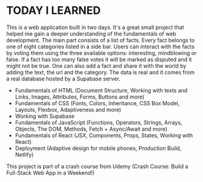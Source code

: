 # TODAY I LEARNED

This is a web application built in two days. It's a great small project that helped me gain a deeper understanding of the fundamentals of web development. The main part consists of a list of facts. Every fact belongs to one of eight categories listed in a side bar. Users can interact with the facts by voting them using the three available options: interesting, mindblowing or false. If a fact has too many false votes it will be marked as disputed and it might not be true. One can also add a fact and share it with the world by adding the text, the url and the category. The data is real and it comes from a real database hosted by a Supabase server.

- Fundamentals of HTML (Document Structure, Working with texts and Links, Images, Attributes, Forms, Buttons and more)
- Fundamentals of CSS (Fonts, Colors, Inheritance, CSS Box Model, Layouts, Flexbox, Adaptiveness and more)
- Working with Supabase
- Fundamentals of JavaScript (Functions, Operators, Strings, Arrays, Objects, The DOM, Methods, Fetch + Async/Await and more)
- Fundamentals of React (JSX, Components, Props, States, Working with React)
- Deployment (Adaptive design for mobile phones, Production Build, Netlify) 

This project is part of a crash course from Udemy (Crash Course: Build a Full-Stack Web App in a Weekend!)
